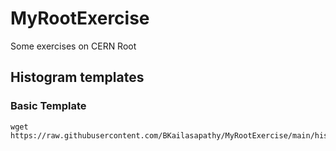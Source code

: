 # MyRootExercise
Some exercises on CERN Root


## Histogram templates

### Basic Template
```
wget https://raw.githubusercontent.com/BKailasapathy/MyRootExercise/main/histo_Template1.c
```
